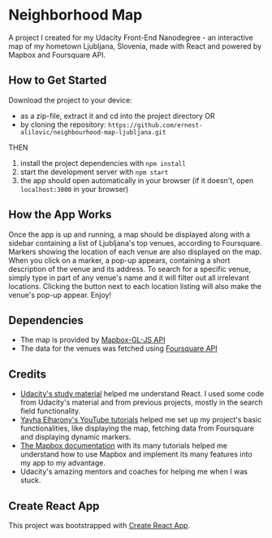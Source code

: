 # Neighborhood Map
A project I created for my Udacity Front-End Nanodegree - an interactive map of my hometown Ljubljana, Slovenia, made with React and powered by Mapbox and Foursquare API.

## How to Get Started
Download the project to your device:

* as a zip-file, extract it and cd into the project directory
OR
* by cloning the repository: ```https://github.com/ernest-alilovic/neighbourhood-map-ljubljana.git```

THEN
1. install the project dependencies with `npm install`
2. start the development server with `npm start`
3. the app should open automatically in your browser (if it doesn't, open `localhost:3000` in your browser)

## How the App Works
Once the app is up and running, a map should be displayed along with a sidebar containing a list of Ljubljana's top venues, according to Foursquare. 
Markers showing the location of each venue are also displayed on the map. When you click on a marker, a pop-up appears, containing a short description of the venue and its address. 
To search for a specific venue, simply type in part of any venue's name and it will filter out all irrelevant locations. Clicking the button next to each location listing will also make the venue's pop-up appear. Enjoy!

## Dependencies
* The map is provided by [Mapbox-GL-JS API](https://www.mapbox.com/mapbox-gl-js/api)
* The data for the venues was fetched using [Foursquare API](https://developer.foursquare.com/)

## Credits
* [Udacity's study material](https://classroom.udacity.com/nanodegrees/nd001/parts/c3e7b0d6-ffef-4421-b5fc-6df10fd0a1ae) helped me understand React. I used some code from Udacity's material and from previous projects, mostly in the search field functionality.
* [Yayha Elharony's YouTube tutorials](https://www.youtube.com/watch?v=ywdxLNjhBYw&list=PLgOB68PvvmWCGNn8UMTpcfQEiITzxEEA1) helped me set up my project's basic functionalities, like displaying the map, fetching data from Foursquare and displaying dynamic markers.
* [The Mapbox documentation](https://www.mapbox.com/documentation/) with its many tutorials helped me understand how to use Mapbox and implement its many features into my app to my advantage.
* Udacity's amazing mentors and coaches for helping me when I was stuck.

## Create React App

This project was bootstrapped with [Create React App](https://github.com/facebookincubator/create-react-app).

